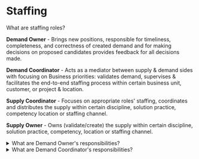 # Staffing

<deatils>
  <summary>What are staffing roles?</summary>

**Demand Owner** - Brings new positions, responsible for timeliness, completeness, and correctness of created demand and for making decisions on proposed candidates provides feedback for all decisions made.

**Demand Coordinator** - Acts as a mediator between supply & demand sides with focusing on Business priorities: validates demand, supervises & facilitates the end-to-end staffing process within certain business unit, customer, or project & location.

**Supply Coordinator** - Focuses on appropriate roles' staffing, coordinates and distributes the supply within certain discipline, solution practice, competency location or staffing channel.

**Supply Owner** - Owns (validate/create) the supply within certain discipline, solution practice, competency, location or staffing channel.

</details>

<details>
  <summary>What are Demand Owner's responsibilities?</summary>

- **Clarify** the demand with client;
- **Create** it in CRM and Staffing Desk;
- **Keep** staffing requirements up to date in the Staffing Tools. Clafify them if needed;
- **Confirm** staffing channels that can be used (hiring from market, Internal Mobility etc);
- **Arrange** (or request arrange of) interviews for considered condidates (e.g., a technical interview, project manager talk, customer interview), back ground check, etc;
- **Make** prompt decisions on proposed candidates.

</details>

<details>
  <summary>What are Demand Coordinator's responsibilities?</summary>

- **Track** new relevant demand & validate its requirements;
- **Align** positions prioritization & facilitate location landing strategy if needed;
- **Engage** all existing staffing channels and relevant SpCs timely;
- **Oversee** the continuous resources delivery from Supply.
- **Facilitate** DOs to provide timely decision on candidates and handle escalations on demand side;
- **Assist** DO to keep information in Staffing Tools up to date.

</details>
